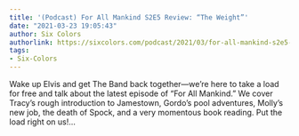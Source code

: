 ```yaml
---
title: '(Podcast) For All Mankind S2E5 Review: “The Weight”'
date: "2021-03-23 19:05:43"
author: Six Colors
authorlink: https://sixcolors.com/podcast/2021/03/for-all-mankind-s2e5-review-the-weight-teevee-699/
tags:
- Six-Colors
---
```

<p>Wake up Elvis and get The Band back together—we’re here to take a load for free and talk about the latest episode of “For All Mankind.” We cover Tracy’s rough introduction to Jamestown, Gordo’s pool adventures, Molly’s new job, the death of Spock, and a very momentous book reading. Put the load right on us!&#8230;</p>
